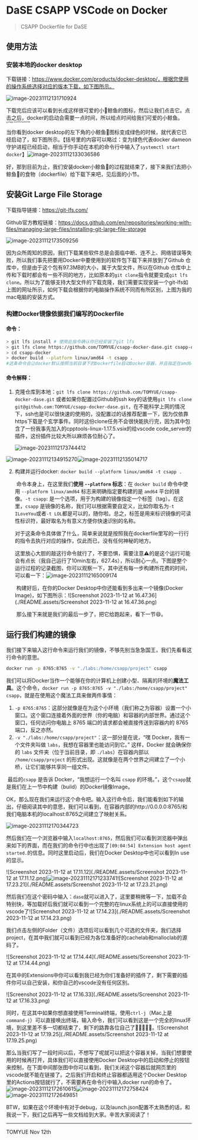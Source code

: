 # DaSE CSAPP VSCode on Docker

> CSAPP Dockerfile for DaSE



## 使用方法

### 安装本地的docker desktop

下载链接：https://www.docker.com/products/docker-desktop/，根据您使用的操作系统选择对应的版本下载，如下图所示。

![image-20231112131710924](./README.assets/image-20231112131710924.png)

下载完后应该可以看到长成这样很可爱的小🐳鲸鱼的图标，然后让我们点击它。点击之后，docker的启动会需要一点时间，所以给点时间给我们可爱的小鲸鱼。<img src="./README.assets/image-20231112132455799.png" alt="image-20231112132455799" style="zoom: 33%;" />

当你看到docker desktop的左下角的小鲸鱼🐳图标变成绿色的时候，就代表它已经启动了，如下图所示。【括号里的内容可以略过：变为绿色代表docker dameon守护进程已经启动，相当于你手动在本机的命令行中输入了`systemctl start docker`】![image-20231112133036586](./README.assets/image-20231112133036586.png)

好，那到目前为止，我们安装docker小鲸鱼🐳的过程就结束了，接下来我们去把小鲸鱼🐳的食物（dockerfile）给下载下来吧，见后面的小节。



## 安装Git Large File Storage

下载指导链接：https://git-lfs.com/

Github官方教程链接：https://docs.github.com/en/repositories/working-with-files/managing-large-files/installing-git-large-file-storage

![image-20231112173509256](./README.assets/image-20231112173509256.png)

因为众所周知的原因，我们下载某些软件总是会面临中断、连不上、网络错误等失败，所以我们事先把要用Docker中要使用到的软件包下载下来并放到了Github 仓库中，但是由于这个包有97.3MB的大小，属于大型文件，所以在Github 仓库中上传和下载时都会有一些不同的地方，比如原本的`git clone`指令就要变成`git lfs clone`。所以为了能够支持大型文件的下载克隆，我们需要实现安装一个git-lfs如上图的网址所示，如何下载会根据你的电脑操作系统不同而有所区别，上图为我的mac电脑的安装方式。



### 构建Docker镜像依据我们编写的Dockerfile

#### 命令：

```bash
> git lfs install # 使用此指令确认你已经安装了git lfs
> git lfs clone https://github.com/TOMYUE/csapp-docker-dase.git csapp-docker
> cd csapp-docker
> docker build --platform linux/amd64 -t csapp . 
#这条命令会让docker默认按照当前目录下的Dockerfile启动Docker容器，并且指定在amd64架构下
```

#### 命令解释：

1. 克隆仓库到本地：`git lfs clone https://github.com/TOMYUE/csapp-docker-dase.git` 或者如果你配置过Github的ssh key的话使用`git lfs clone git@github.com:TOMYUE/csapp-docker-dase.git`，在不能科学上网的情况下，ssh也是可以很快速的使用的，没配置过的话推荐配置一下，因为仅依靠https下载是个玄学事件。同时这份clone任务不会很快能执行完，因为其中包含了一份我事先加入的cpptools-linux-1.17.5.vsix的给vscode code_server的插件，这份插件比较大所以麻烦各位耐心了。

   ![image-20231112173744412](./README.assets/image-20231112173744412.png)

![image-20231112134915270](./README.assets/image-20231112134915270.png)![image-20231112135014717](./README.assets/image-20231112135014717.png)



2. 构建并运行docker: `docker build --platform linux/amd64 -t csapp .` 

   ​		命令本身上，在这里我们**使用 `--platform` 标志**：在 `docker build` 命令中使用 `--platform linux/amd64` 标志来明确指定要构建的是 `amd64` 平台的镜像。`-t csapp`: 是一个选项，用于为构建的镜像指定一个标签（tag）。在这里，`csapp` 是镜像的名称，我们可以根据需要自定义，比如你取名为`-t ILoveYou`或者`-t LOL`都是可以的，随你啦。总之，标签是用来标识镜像的可读性标识符，最好取名为有意义方便你快速识别的名称。

   ​		对于这条命令具体做了什么，简单来说就是按照我在dockerfile里写的一行行的指令去执行对应的操作，仅此而已，没有任何神秘的地方。

   ​		这里放心大胆的敲这行命令就行了，不要恐惧，需要注意⚠️的是这个运行可能会有点长（我自己运行了10min左右，627.4s），所以耐心一点。下图是整个运行过程的记录截图，你可以观察一下，其中还有每一步构建所花费的时间，可以看一下：![image-20231112165009174](./README.assets/image-20231112165009174.png)

   ​		构建好后，在你的Docker Desktop中你还能看到多出来一个镜像(Docker Image)，如下图所示：![Screenshot 2023-11-12 at 16.47.36](./README.assets/Screenshot 2023-11-12 at 16.47.36.png)

   ​		那么接下来就是我们的最后一步了，把它给跑起来，看下一节😄。





## 运行我们构建的镜像

​		我们接下来输入这行命令来运行我们的镜像，不够先别当急急国王，我们先看看这行命令的意思。

```bash
docker run -p 8765:8765 -v "./labs:/home/csapp/project" csapp
```

​		我们可以将Docker当作一个能够在你的计算机上创建小型、隔离的环境的**魔法工具**。这个命令，`docker run -p 8765:8765 -v "./labs:/home/csapp/project" csapp`，就是在使用这个魔法工具来做两件事情：

1. `-p 8765:8765`：这部分就像是在为这个小环境（我们称之为容器）设置一个小窗口。这个窗口连接着外面的世界（你的电脑）和容器的内部世界。通过这个窗口，任何访问你电脑上 8765 端口的请求都会被直接传送到容器内的 8765 端口，反之亦然。
2. `-v "./labs:/home/csapp/project"`：这一部分是在说，“嘿 Docker，我有一个文件夹叫做 `labs`，我想在容器里也能访问到它。” 这样，Docker 就会确保你的 `labs` 文件夹（位于当前目录，即 `./labs`）在容器内部以 `/home/csapp/project` 的形式出现。这就像是在两个世界之间建立了一个小桥，让它们能够共享同一组文件。

​		最后的`csapp` 是告诉 Docker，“我想运行一个名叫 `csapp` 的环境。”，这个`csapp`就是我们在上一节中构建（build）的Docker镜像Image。



​		OK，那么现在我们来运行这个命令吧。输入这行命令后，我们能看到如下的输出，仔细阅读其中的意思，我们可以看到，在容器内部的http://0.0.0.0:8765/和我们电脑本机的localhost:8765之间建立了映射关系。

![image-20231112170344723](./README.assets/image-20231112170344723.png)

然后我们在一个浏览器中输入`localhost:8765`，然后我们可以看到浏览器中弹出来如下的界面，而在我们的命令行中也出现了`[09:04:54] Extension host agent started.`的信息。同时这里启动后，我们在Docker Desktop中也可以看到In use的显示。

![Screenshot 2023-11-12 at 17.11.12](./README.assets/Screenshot 2023-11-12 at 17.11.12.png)![image-20231112171233741](./README.assets/image-20231112171233741.png)![Screenshot 2023-11-12 at 17.23.21](./README.assets/Screenshot 2023-11-12 at 17.23.21.png)

然后我们在这个密码中输入：`dase`就可以进入了，这里要稍微等一下，加载不会特别快，等加载好后我们就可以看到一个完整的在linux系统上的可以直接使用的vscode了![Screenshot 2023-11-12 at 17.14.23](./README.assets/Screenshot 2023-11-12 at 17.14.23.png)

我们点击左侧的Folder（文件）选项后可以看到几个可选的文件夹，我们选择project，在其中我们就可以看到已经为各位准备好的cachelab和malloclab的源码了。

![Screenshot 2023-11-12 at 17.14.44](./README.assets/Screenshot 2023-11-12 at 17.14.44.png)

在其中的Extensions中你可以看到我已经为你们准备好的插件了，剩下需要的插件你可以自己安装，和你自己的vscode没有任何区别。

![Screenshot 2023-11-12 at 17.16.33](./README.assets/Screenshot 2023-11-12 at 17.16.33.png)

同时，在这其中如果你想直接使用Terminal终端，使用`ctrl-j`（Mac上是`command-j`）可以直接唤出终端，输入命令，我们可以看到这是一个完全的linux环境，到这里差不多一切都结束了，剩下的路靠各位自己了🙏🏻🤪😜😃。![Screenshot 2023-11-12 at 17.19.25](./README.assets/Screenshot 2023-11-12 at 17.19.25.png)

那么当我们写了一段时间以后，不想写了呢就可以把这个容器关掉，当我们想要使用的时候再打开，具体我们可以直接使用Docker Desktop中的启动和停止的按钮来控制，在下面中间那张图中你可以看到，我们关闭这个容器后就网页里的vscode就不能在链接了。之后我们开启和终止容器都适用这个Docker Desktop里的Actions按钮就行了，不需要再在命令行中输入docker run的命令了。![image-20231112172610615](./README.assets/image-20231112172610615.png)![image-20231112172758424](./README.assets/image-20231112172758424.png)![image-20231112172649851](./README.assets/image-20231112172649851.png) 



BTW，如果在这个环境中有对于debug，以及launch.json配置不太熟悉的话，和我说一下，我们之后再写一些文档给到大家。辛苦大家阅读了！



---

TOMYUE Nov 12th
